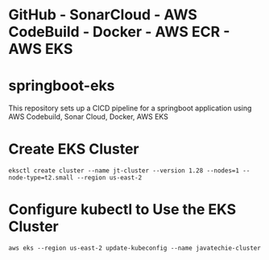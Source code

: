 # GitHub - SonarCloud - AWS CodeBuild - Docker - AWS ECR - AWS EKS

# springboot-eks
This repository sets up a CICD pipeline for a springboot application using AWS Codebuild, Sonar Cloud, Docker, AWS EKS

# Create EKS Cluster

```eksctl create cluster --name jt-cluster --version 1.28 --nodes=1 --node-type=t2.small --region us-east-2```

# Configure kubectl to Use the EKS Cluster

```aws eks --region us-east-2 update-kubeconfig --name javatechie-cluster```
